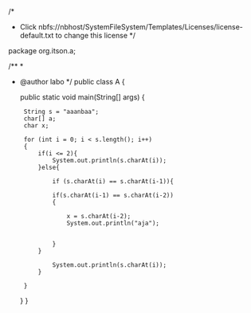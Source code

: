 /*
 * Click nbfs://nbhost/SystemFileSystem/Templates/Licenses/license-default.txt to change this license
 */

package org.itson.a;

/**
 *
 * @author labo
 */
public class A {

    public static void main(String[] args) {

        
        String s = "aaanbaa";
        char[] a;
        char x;

        for (int i = 0; i < s.length(); i++)
        {
            if(i <= 2){
                System.out.println(s.charAt(i));
            }else{
                
                if (s.charAt(i) == s.charAt(i-1)){
            
                if(s.charAt(i-1) == s.charAt(i-2))
                {
                    
                    x = s.charAt(i-2);
                    System.out.println("aja");

                    
                }
            }    
                
                System.out.println(s.charAt(i));
            }
            
        }
    }
}
